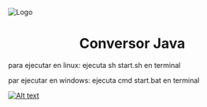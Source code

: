 
![Logo](https://i.imgur.com/Bz0yTs5.jpg)
<h1 align="center"> Conversor Java</h1>
para ejecutar en linux: 
ejecuta sh start.sh en terminal

par ejecutar en windows:
ejecuta cmd start.bat en terminal

[![Alt text](https://img.youtube.com/vi/eHazo_8OlEA/0.jpg)](https://www.youtube.com/watch?v=eHazo_8OlEA)


